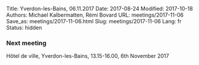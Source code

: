 Title: Yverdon-les-Bains, 06.11.2017
Date: 2017-08-24
Modified: 2017-10-18
Authors: Michael Kalbermatten, Rémi Bovard
URL: meetings/2017-11-06
Save_as: meetings/2017-11-06.html
Slug: meetings/2017-11-06
Lang: fr
Status: hidden

### Next meeting

Hôtel de ville, Yverdon-les-Bains, 13.15-16.00, 6th November 2017
